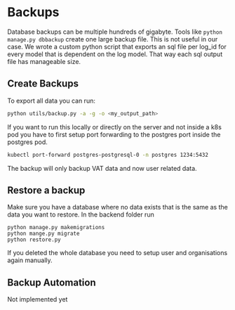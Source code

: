 # Backups
Database backups can be multiple hundreds of gigabyte. Tools like `python manage.py dbbackup` create one large backup file. This is not useful in our case. We wrote a custom python script that exports an sql file per log_id for every model that is dependent on the log model. That way each sql output file has manageable size.

## Create Backups
To export all data you can run:
```bash
python utils/backup.py -a -g -o <my_output_path>
```
If you want to run this locally or directly on the server and not inside a k8s pod you have to first setup port forwarding to the postgres port inside the postgres pod.
```bash
kubectl port-forward postgres-postgresql-0 -n postgres 1234:5432
```

The backup will only backup VAT data and now user related data.


## Restore a backup
Make sure you have a database where no data exists that is the same as the data you want to restore. In the backend folder run
```
python manage.py makemigrations
python mange.py migrate
python restore.py
```

If you deleted the whole database you need to setup user and organisations again manually.

## Backup Automation
Not implemented yet